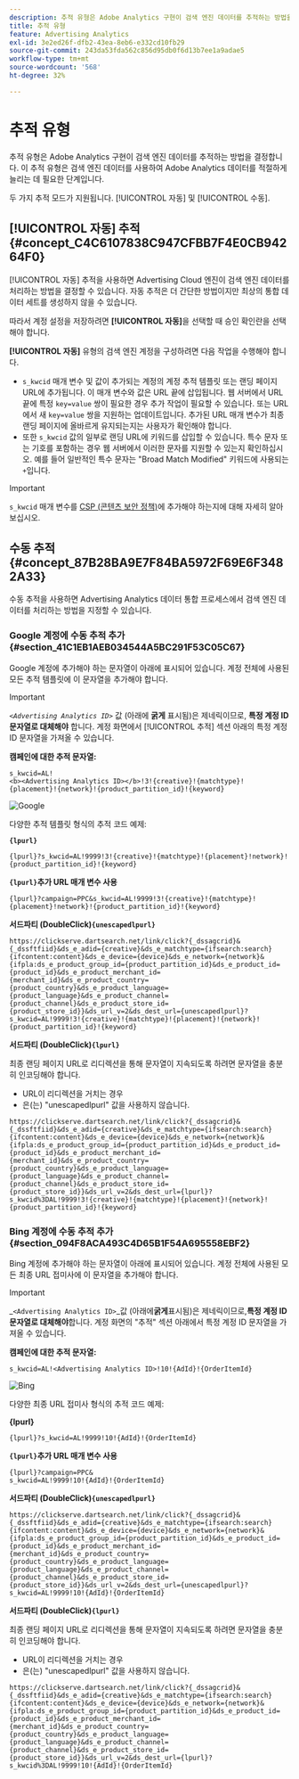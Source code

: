 ```yaml
---
description: 추적 유형은 Adobe Analytics 구현이 검색 엔진 데이터를 추적하는 방법을 결정합니다. 이 추적 유형은 검색 엔진 데이터를 사용하여 Adobe Analytics 데이터를 적절하게 늘리는 데 필요한 단계입니다.
title: 추적 유형
feature: Advertising Analytics
exl-id: 3e2ed26f-dfb2-43ea-8eb6-e332cd10fb29
source-git-commit: 243da53fda562c856d95db0f6d13b7ee1a9adae5
workflow-type: tm+mt
source-wordcount: '568'
ht-degree: 32%

---
```


# 추적 유형

추적 유형은 Adobe Analytics 구현이 검색 엔진 데이터를 추적하는 방법을 결정합니다. 이 추적 유형은 검색 엔진 데이터를 사용하여 Adobe Analytics 데이터를 적절하게 늘리는 데 필요한 단계입니다.

<!--

Here is a video overview of how to implement the Advertising Analytics tracking template:

>[!VIDEO](https://video.tv.adobe.com/v/23120/?quality=12)

-->

두 가지 추적 모드가 지원됩니다. [!UICONTROL 자동] 및 [!UICONTROL 수동].

## [!UICONTROL 자동] 추적 {#concept_C4C6107838C947CFBB7F4E0CB94264F0}

[!UICONTROL 자동] 추적을 사용하면 Advertising Cloud 엔진이 검색 엔진 데이터를 처리하는 방법을 결정할 수 있습니다. 자동 추적은 더 간단한 방법이지만 최상의 통합 데이터 세트를 생성하지 않을 수 있습니다.

따라서 계정 설정을 저장하려면 **[!UICONTROL 자동]**&#x200B;을 선택할 때 승인 확인란을 선택해야 합니다.

**[!UICONTROL 자동]** 유형의 검색 엔진 계정을 구성하려면 다음 작업을 수행해야 합니다.

* `s_kwcid` 매개 변수 및 값이 추가되는 계정의 계정 추적 템플릿 또는 랜딩 페이지 URL에 추가됩니다. 이 매개 변수와 값은 URL 끝에 삽입됩니다. 웹 서버에서 URL 끝에 특정 `key=value` 쌍이 필요한 경우 추가 작업이 필요할 수 있습니다. 또는 URL에서 새 `key=value` 쌍을 지원하는 업데이트입니다. 추가된 URL 매개 변수가 최종 랜딩 페이지에 올바르게 유지되는지는 사용자가 확인해야 합니다.
* 또한 `s_kwcid` 값의 일부로 랜딩 URL에 키워드를 삽입할 수 있습니다. 특수 문자 또는 기호를 포함하는 경우 웹 서버에서 이러한 문자를 지원할 수 있는지 확인하십시오. 예를 들어 일반적인 특수 문자는 &quot;Broad Match Modified&quot; 키워드에 사용되는 `+`입니다.

>[!IMPORTANT]
>
>`s_kwcid` 매개 변수를 [CSP (콘텐츠 보안 정책)](https://experienceleague.adobe.com/en/docs/id-service/using/reference/csp)에 추가해야 하는지에 대해 자세히 알아보십시오.

## 수동 추적 {#concept_87B28BA9E7F84BA5972F69E6F3482A33}

수동 추적을 사용하면 Advertising Analytics 데이터 통합 프로세스에서 검색 엔진 데이터를 처리하는 방법을 지정할 수 있습니다.

### Google 계정에 수동 추적 추가 {#section_41C1EB1AEB034544A5BC291F53C05C67}

Google 계정에 추가해야 하는 문자열이 아래에 표시되어 있습니다. 계정 전체에 사용된 모든 추적 템플릿에 이 문자열을 추가해야 합니다.

>[!IMPORTANT]
>
>*`<Advertising Analytics ID>`* 값 (아래에 **굵게** 표시됨)은 제네릭이므로, **특정 계정 ID 문자열로 대체해야** 합니다. 계정 화면에서 [!UICONTROL 추적] 섹션 아래의 특정 계정 ID 문자열을 가져올 수 있습니다.

**캠페인에 대한 추적 문자열:**

```
s_kwcid=AL! 
<b><Advertising Analytics ID></b>!3!{creative}!{matchtype}!{placement}!{network}!{product_partition_id}!{keyword}
```

![Google](/help/integrate/c-advertising-analytics/c-adanalytics-workflow/assets/google-account.png)

다양한 추적 템플릿 형식의 추적 코드 예제:

**`{lpurl}`**

```
{lpurl}?s_kwcid=AL!9999!3!{creative}!{matchtype}!{placement}!network}!{product_partition_id}!{keyword}
```

**`{lpurl}`추가 URL 매개 변수 사용**

```
{lpurl}?campaign=PPC&s_kwcid=AL!9999!3!{creative}!{matchtype}!{placement}!network}!{product_partition_id}!{keyword}
```

**서드파티 (DoubleClick)`{unescapedlpurl}`**

```
https://clickserve.dartsearch.net/link/click?{_dssagcrid}&{_dssftfiid}&ds_e_adid={creative}&ds_e_matchtype={ifsearch:search}{ifcontent:content}&ds_e_device={device}&ds_e_network={network}&{ifpla:ds_e_product_group_id={product_partition_id}&ds_e_product_id={product_id}&ds_e_product_merchant_id={merchant_id}&ds_e_product_country={product_country}&ds_e_product_language={product_language}&ds_e_product_channel={product_channel}&ds_e_product_store_id={product_store_id}}&ds_url_v=2&ds_dest_url={unescapedlpurl}?s_kwcid=AL!9999!3!{creative}!{matchtype}!{placement}!{network}!{product_partition_id}!{keyword}
```

**서드파티 (DoubleClick)`{lpurl}`**

최종 랜딩 페이지 URL로 리디렉션을 통해 문자열이 지속되도록 하려면 문자열을 충분히 인코딩해야 합니다.

* URL이 리디렉션을 거치는 경우
* 은(는) &quot;unescapedlpurl&quot; 값을 사용하지 않습니다.


```
https://clickserve.dartsearch.net/link/click?{_dssagcrid}&{_dssftfiid}&ds_e_adid={creative}&ds_e_matchtype={ifsearch:search}{ifcontent:content}&ds_e_device={device}&ds_e_network={network}&{ifpla:ds_e_product_group_id={product_partition_id}&ds_e_product_id={product_id}&ds_e_product_merchant_id={merchant_id}&ds_e_product_country={product_country}&ds_e_product_language={product_language}&ds_e_product_channel={product_channel}&ds_e_product_store_id={product_store_id}}&ds_url_v=2&ds_dest_url={lpurl}?s_kwcid%3DAL!9999!3!{creative}!{matchtype}!{placement}!{network}!{product_partition_id}!{keyword}
```

### Bing 계정에 수동 추적 추가 {#section_094F8ACA493C4D65B1F54A695558EBF2}

Bing 계정에 추가해야 하는 문자열이 아래에 표시되어 있습니다. 계정 전체에 사용된 모든 최종 URL 접미사에 이 문자열을 추가해야 합니다.

>[!IMPORTANT]
>
>_`<Advertising Analytics ID>`_값 (아래에&#x200B;**굵게**&#x200B;표시됨)은 제네릭이므로,**특정 계정 ID 문자열로 대체해야**&#x200B;합니다. 계정 화면의 &quot;추적&quot; 섹션 아래에서 특정 계정 ID 문자열을 가져올 수 있습니다.

**캠페인에 대한 추적 문자열:**

```
s_kwcid=AL!<Advertising Analytics ID>!10!{AdId}!{OrderItemId} 
```

![Bing](/help/integrate/c-advertising-analytics/c-adanalytics-workflow/assets/bing-account.png)

다양한 최종 URL 접미사 형식의 추적 코드 예제:

**{lpurl}**

```
{lpurl}?s_kwcid=AL!9999!10!{AdId}!{OrderItemId}
```

**`{lpurl}`추가 URL 매개 변수 사용**

```
{lpurl}?campaign=PPC&
s_kwcid=AL!9999!10!{AdId}!{OrderItemId}
```

**서드파티 (DoubleClick)`{unescapedlpurl}`**

```
https://clickserve.dartsearch.net/link/click?{_dssagcrid}&{_dssftfiid}&ds_e_adid={creative}&ds_e_matchtype={ifsearch:search}{ifcontent:content}&ds_e_device={device}&ds_e_network={network}&{ifpla:ds_e_product_group_id={product_partition_id}&ds_e_product_id={product_id}&ds_e_product_merchant_id={merchant_id}&ds_e_product_country={product_country}&ds_e_product_language={product_language}&ds_e_product_channel={product_channel}&ds_e_product_store_id={product_store_id}}&ds_url_v=2&ds_dest_url={unescapedlpurl}?s_kwcid=AL!9999!10!{AdId}!{OrderItemId}
```

**서드파티 (DoubleClick)`{lpurl}`**

최종 랜딩 페이지 URL로 리디렉션을 통해 문자열이 지속되도록 하려면 문자열을 충분히 인코딩해야 합니다.

* URL이 리디렉션을 거치는 경우
* 은(는) &quot;unescapedlpurl&quot; 값을 사용하지 않습니다.

```
https://clickserve.dartsearch.net/link/click?{_dssagcrid}&{_dssftfiid}&ds_e_adid={creative}&ds_e_matchtype={ifsearch:search}{ifcontent:content}&ds_e_device={device}&ds_e_network={network}&{ifpla:ds_e_product_group_id={product_partition_id}&ds_e_product_id={product_id}&ds_e_product_merchant_id={merchant_id}&ds_e_product_country={product_country}&ds_e_product_language={product_language}&ds_e_product_channel={product_channel}&ds_e_product_store_id={product_store_id}}&ds_url_v=2&ds_dest_url={lpurl}?s_kwcid%3DAL!9999!10!{AdId}!{OrderItemId}
```
